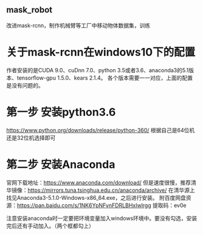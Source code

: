 ## mask_robot
改进mask-rcnn，制作机械臂等工厂中移动物体数据集，训练

# 关于mask-rcnn在windows10下的配置
作者安装的是CUDA 9.0、cuDnn 7.0、python 3.5或者3.6、anaconda3的5.1版本、tensorflow-gpu 1.5.0、kears 2.1.4。
各个版本需要一一对应，上面的配置是没有问题的。

# 第一步 安装python3.6
https://www.python.org/downloads/release/python-360/
根据自己是64位机还是32位机选择即可

# 第二步 安装Anaconda
官网下载地址：https://www.anaconda.com/download/ 
但是速度很慢，推荐清华镜像：https://mirrors.tuna.tsinghua.edu.cn/anaconda/archive/
在清华源上找见Anaconda3-5.1.0-Windows-x86_64.exe，之后进行安装。
附百度网盘资源：https://pan.baidu.com/s/1NK6YpNFvnFDRLBHxIwlrgg 提取码：ev0e

注意安装anaconda时一定要把环境变量加入windows环境中。要没有勾选，安装完后还有手动加入。（两个框都勾上）



